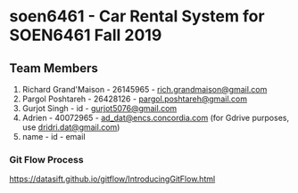 # soen6461 - Car Rental System for SOEN6461 Fall 2019

## Team Members
1. Richard Grand'Maison - 26145965 - rich.grandmaison@gmail.com
1. Pargol Poshtareh - 26428126 - pargol.poshtareh@gmail.com
1. Gurjot Singh - id - gurjot5076@gmail.com
1. Adrien - 40072965 - ad_dat@encs.concordia.com (for Gdrive purposes, use dridri.dat@gmail.com)
1. name - id - email


### Git Flow Process

https://datasift.github.io/gitflow/IntroducingGitFlow.html

